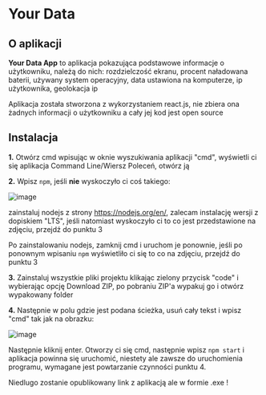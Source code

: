 # Your Data
## O aplikacji
**Your Data App** to aplikacja pokazująca podstawowe informacje o użytkowniku, należą do nich: rozdzielczość ekranu, procent naładowana baterii, używany system operacyjny, data ustawiona na komputerze, ip użytkownika, geolokacja ip

Aplikacja została stworzona z wykorzystaniem react.js, nie zbiera ona żadnych informacji o użytkowniku a cały jej kod jest open source

## **Instalacja**
**1.** Otwórz cmd wpisując w oknie wyszukiwania aplikacji "cmd", wyświetli ci się aplikacja Command Line/Wiersz Poleceń, otwórz ją 

**2.** Wpisz `npm`, jeśli **nie** wyskoczyło ci coś takiego:

![image](https://user-images.githubusercontent.com/85803927/123522914-d7f2a380-d6c0-11eb-8cd7-1045ca8131b9.png)

zainstaluj nodejs z strony https://nodejs.org/en/, zalecam instalację wersji z dopiskiem "LTS", jeśli natomiast wyskoczyło ci to co jest przedstawione na zdjęciu, przejdź do punktu 3

Po zainstalowaniu nodejs, zamknij cmd i uruchom je ponownie, jeśli po ponownym wpisaniu `npm` wyświetliło ci się to co na zdjęciu, przejdź do punktu 3

**3.** Zainstaluj wszystkie pliki projektu klikając zielony przycisk "code" i wybierając opcję Download ZIP, po pobraniu ZIP'a wypakuj go i otwórz wypakowany folder

**4.** Następnie w polu gdzie jest podana ścieżka, usuń cały tekst i wpisz "cmd" tak jak na obrazku:

![image](https://user-images.githubusercontent.com/85803927/123523100-e7beb780-d6c1-11eb-9e5e-7c43ebf264ba.png)

Następnie kliknij enter. Otworzy ci się cmd, następnie wpisz `npm start` i aplikacja powinna się uruchomić, niestety ale zawsze do uruchomienia programu, wymagane jest powtarzanie czynności punktu 4.

Niedlugo zostanie opublikowany link z aplikacją ale w formie .exe !


